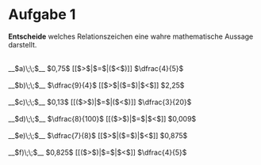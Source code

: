 <!--
version:  0.0.1

language: de

@style
input {
    text-align: center;
}

.flex-container {
    display: flex;
    flex-wrap: wrap;
    align-items: stretch;
    gap: 20px;
}

.flex-child {
    flex: 1;
    min-width: 350px;
    margin-right: 20px;
}

@media (max-width: 400px) {
    .flex-child {
        flex: 100%;
        margin-right: 0;
    }
}
@end

formula: \carry   \textcolor{red}{\scriptsize #1}
formula: \digit   \rlap{\carry{#1}}\phantom{#2}#2
formula: \permil  \text{‰}

import: https://raw.githubusercontent.com/liaTemplates/algebrite/master/README.md
import: https://raw.githubusercontent.com/LiaTemplates/Tikz-Jax/main/README.md

script: https://cdn.jsdelivr.net/gh/LiaTemplates/Tikz-Jax@main/dist/index.js

@round
<script>
  let value = `@input`;
  if (value.startsWith("@")) {
    ""
  } else {
    value = JSON.parse(value);
    value = value[0]
    value = value.replace(/,/g, ".");
    value = parseFloat(value);
    value = Math.round(value * Math.pow(10,@1)) / Math.pow(10,@1);
    value == @0
  }
</script>
@end

tags: Bruchrechnung, Dezimalzahlen, Zahlenverständnis, sehr leicht

-->




# Aufgabe 1

**Entscheide** welches Relationszeichen eine wahre mathematische Aussage darstellt.

<br>
__$a)\;\;$__ $0,75$ [[$>$|$=$|($<$)]] $\dfrac{4}{5}$ 
<br>
<br>
__$b)\;\;$__ $\dfrac{9}{4}$ [[$>$|($=$)|$<$]] $2,25$ 
<br>
<br>
__$c)\;\;$__ $0,13$ [[($>$)|$=$|($<$)]] $\dfrac{3}{20}$ 
<br>
<br>
__$d)\;\;$__ $\dfrac{8}{100}$ [[($>$)|$=$|$<$]] $0,009$ 
<br>
<br>
__$e)\;\;$__ $\dfrac{7}{8}$ [[$>$|($=$)|$<$]] $0,875$ 
<br>
<br>
__$f)\;\;$__ $0,825$ [[($>$)|$=$|$<$]] $\dfrac{4}{5}$ 

<br>
<br>
<br>
<br>

